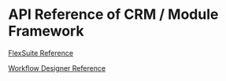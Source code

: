 # API Reference of CRM / Module Framework

[FlexSuite Reference](flexsuite)

[Workflow Designer Reference](workflow2)
